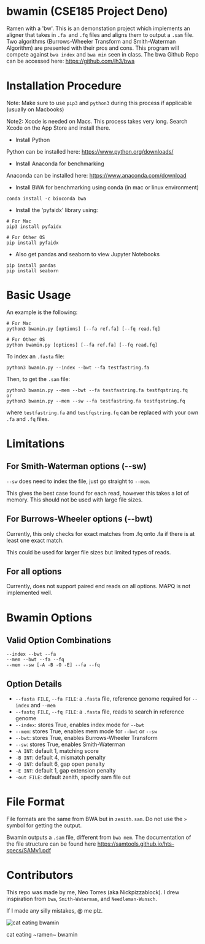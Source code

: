 # bwamin (CSE185 Project Deno)
Ramen with a 'bw'. This is an demonstation project which implements an aligner that takes in `.fa `and `.fq` files and aligns them to output a `.sam` file. Two algorithms (Burrows-Wheeler Transform and Smith-Waterman Algorithm) are presented with their pros and cons. This program will compete against `bwa index` and `bwa min` seen in class. The bwa Github Repo can be accessed here: https://github.com/lh3/bwa

# Installation Procedure
Note: Make sure to use `pip3` and `python3` during this process if applicable
(usually on Macbooks)

Note2: Xcode is needed on Macs. This process takes very long.
Search Xcode on the App Store and install there.

- Install Python

Python can be installed here: https://www.python.org/downloads/

- Install Anaconda for benchmarking

Anaconda can be installed here: https://www.anaconda.com/download 

- Install BWA for benchmarking using conda (in mac or linux environment)
```
conda install -c bioconda bwa
```
- Install the 'pyfaidx' library using:
```
# For Mac
pip3 install pyfaidx

# For Other OS
pip install pyfaidx
```
- Also get pandas and seaborn to view Jupyter Notebooks
```
pip install pandas
pip install seaborn
```
# Basic Usage
An example is the following:
```
# For Mac
python3 bwamin.py [options] [--fa ref.fa] [--fq read.fq]

# For Other OS
python bwamin.py [options] [--fa ref.fa] [--fq read.fq]
```

To index an `.fasta` file:
```
python3 bwamin.py --index --bwt --fa testfastring.fa
```

Then, to get the `.sam` file:
```
python3 bwamin.py --mem --bwt --fa testfastring.fa testfqstring.fq
or
python3 bwamin.py --mem --sw --fa testfastring.fa testfqstring.fq
```
where `testfastring.fa` and `testfqstring.fq` can be replaced with your own `.fa` and `.fq` files.

# Limitations
## For Smith-Waterman options (--sw)
`--sw` does need to index the file, just go straight to `--mem`.

This gives the best case found for each read, however this takes a lot of memory.
This should not be used with large file sizes.

## For Burrows-Wheeler options (--bwt)
Currently, this only checks for exact matches from .fq onto .fa if there is at least one exact match.

This could be used for larger file sizes but limited types of reads.

## For all options
Currently, does not support paired end reads on all options. MAPQ is not implemented well.


# Bwamin Options
## Valid Option Combinations
```
--index --bwt --fa
--mem --bwt --fa --fq
--mem --sw [-A -B -O -E] --fa --fq
```
## Option Details

- `--fasta FILE`, `--fa FILE`: a `.fasta` file, reference genome required for `--index` and `--mem`
- `--fastq FILE`, `--fq FILE`: a `.fasta` file, reads to search in reference genome
- `--index`: stores True, enables index mode for `--bwt`
- `--mem`: stores True, enables mem mode for `--bwt` or `--sw`
- `--bwt`: stores True, enables Burrows-Wheeler Transform 
- `--sw`: stores True, enables Smith-Waterman
- `-A INT`: default 1, matching score
- `-B INT`: default 4, mismatch penalty
- `-O INT`: default 6, gap open penalty
- `-E INT`: default 1, gap extension penalty
- `-out FILE`: default zenith, specify sam file out

# File Format
File formats are the same from BWA but in `zenith.sam`. Do not use the `>` symbol for getting the output.

Bwamin outputs a `.sam` file, different from `bwa mem`. The documentation of the file structure can be found here https://samtools.github.io/hts-specs/SAMv1.pdf

# Contributors
This repo was made by me, Neo Torres (aka Nickpizzablock). I drew inspiration from `bwa`, `Smith-Waterman`, and `Needleman-Wunsch`.

If I made any silly mistakes, @ me plz.


![cat eating bwamin](https://media4.giphy.com/media/Fj0MaDHcLycOk/giphy.gif)

cat eating ~ramen~ bwamin
